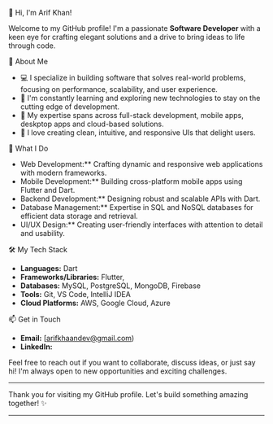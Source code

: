  👋 Hi, I'm Arif Khan!

Welcome to my GitHub profile! I'm a passionate **Software Developer** with a keen eye for crafting elegant solutions and a drive to bring ideas to life through code. 

🚀 About Me

- 💻 I specialize in building software that solves real-world problems, focusing on performance, scalability, and user experience.
- 🌱 I'm constantly learning and exploring new technologies to stay on the cutting edge of development.
- 🔧 My expertise spans across full-stack development, mobile apps, deskptop apps and cloud-based solutions.
- 🎨 I love creating clean, intuitive, and responsive UIs that delight users.

 💼 What I Do

- Web Development:** Crafting dynamic and responsive web applications with modern frameworks.
- Mobile Development:** Building cross-platform mobile apps using Flutter and Dart.
- Backend Development:** Designing robust and scalable APIs with Dart.
- Database Management:** Expertise in SQL and NoSQL databases for efficient data storage and retrieval.
- UI/UX Design:** Creating user-friendly interfaces with attention to detail and usability.

 🛠️ My Tech Stack

- **Languages:** Dart
- **Frameworks/Libraries:** Flutter,
- **Databases:** MySQL, PostgreSQL, MongoDB, Firebase
- **Tools:** Git, VS Code, IntelliJ IDEA
- **Cloud Platforms:** AWS, Google Cloud, Azure

📫 Get in Touch

- **Email:** [arifkhaandev@gmail.com)
- **LinkedIn:** 


Feel free to reach out if you want to collaborate, discuss ideas, or just say hi! I'm always open to new opportunities and exciting challenges.

---

Thank you for visiting my GitHub profile. Let's build something amazing together! ✨

---


<!---
ArifKhaanDev/ArifKhaanDev is a ✨ special ✨ repository because its `README.md` (this file) appears on your GitHub profile.
You can click the Preview link to take a look at your changes.
--->
